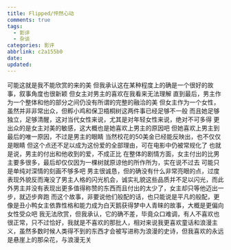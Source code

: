 ```yaml
---
title: Flipped/怦然心动
comments: true
tags:
  - 影评
  - 杂谈
categories: 影评
abbrlink: c2a155b0
date:
updated:
---
```

可能这就是我不能欣赏的来的美
但我承认这在某种程度上的确是一个很好的故事，叙事角度也很新颖<!-- more -->
但女主对男主的喜欢在我看来无法理解
直到最后，男主作为一个整体和他的部分之间仍没有所谓的完整的融洽的美
但女主作为一个女性，虽然并非非常出众，但孵小鸡和保卫梧桐树这两件事已经足够不一般
而且她足够独立，足够清醒，这对当代女性来说，尤其是对年轻女性来说，绝对不可多得
更出众的是女主对美的敏感，这大概也是她喜欢上男主的原因吧
但她喜欢上男主到最后的唯一原因，不过是男主的眼睛
当然校花的50美金已经能反映出，也不仅仅是眼睛
但这个点还不足以成为这份爱的全部理由，可在电影中仍被常规化了
也就是说，男主的付出和他收到的爱，不成正比
在整体的剧情方面，女主付出的比男主要多很多，最后却仅仅因为一棵树就原谅他的所作所为，实在说不过去
可能只是单纯对深情的刻画不够多吧
男主很诚恳，但的确没有什么非常亮眼的点，过度表现外貌反而淹没了男主人格的闪光机会，诚实礼貌这些品质并不足以闪光，而此外男主并没有表现出更多值得称赞的东西而且付出的太少了，女主却只等他迈出一步，就迈步奔跑
而这个故事，非要说他们般配的话，也只能说是平凡的般配，更像是丑小鸭女主依靠性格和能力成为白天鹅获得梦中人青睐的故事，大概是更偏向女性受众吧
我无法欣赏，但我承认，它的确不差，毕竟众口难调，有人不喜欢也很正常，只不过恰好，我就是不喜欢的那批人，相对来说我更喜欢童话和浪漫主义，虽然多数时候人类得不到的东西才会被写进称为浪漫的史诗，但我喜欢的永远是悬崖上的那朵花，与浪漫无关
